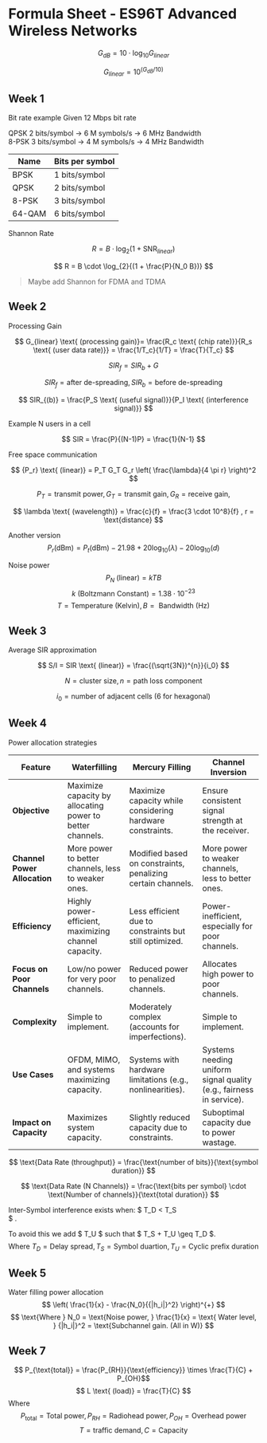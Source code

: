 # Formula Sheet - ES96T Advanced Wireless Networks

$$ G_{dB} = 10 \cdot \log_{10}{G_{linear}} $$

$$ G_{linear} = 10^{({G_{dB}}{/10})} $$

## Week 1

Bit rate example 
Given 12 Mbps bit rate

QPSK 2 bits/symbol → 6 M symbols/s → 6 MHz Bandwidth \
8-PSK 3 bits/symbol → 4 M symbols/s → 4 MHz Bandwidth

Name | Bits per symbol
| -- | -- |
BPSK | 1 bits/symbol
QPSK | 2 bits/symbol
8-PSK | 3 bits/symbol
64-QAM | 6 bits/symbol

Shannon Rate

$$ R = B \cdot \log_{2}{(1 + \text{SNR}_{linear})} $$

$$ R = B \cdot \log_{2}{(1 + \frac{P}{N_0 B})} $$

> Maybe add Shannon for FDMA and TDMA

## Week 2
Processing Gain

$$ G_{linear} \text{ (processing gain)}= \frac{R_c \text{ (chip rate)}}{R_s \text{ (user data rate)}} = \frac{1/T_c}{1/T} = \frac{T}{T_c} $$

$$ SIR_f = SIR_b + G $$

$$ SIR_f = \text{after de-spreading}, SIR_b = \text{before de-spreading} $$

$$ SIR_{(b)} = \frac{P_S \text{ (useful signal)}}{P_I \text{ (interference signal)}} $$

Example N users in a cell

$$ SIR = \frac{P}{(N-1)P} = \frac{1}{N-1} $$

Free space communication

$$ {P_r} \text{ (linear)} = P_T G_T G_r \left( \frac{\lambda}{4 \pi r} \right)^2 $$

$$ P_T = \text{transmit power}, G_T = \text{transmit gain}, G_R = \text{receive gain}, $$

$$ \lambda \text{ (wavelength)} = \frac{c}{f} = \frac{3 \cdot 10^8}{f} , r = \text{distance} $$

Another version
$$ P_r (\text{dBm}) = P_t(\text{dBm}) - 21.98 + 20 \log_{10}(\lambda) - 20 \log_{10}(d)$$

Noise power
$$ P_N \text{ (linear)} = kTB $$
$$k \text{ (Boltzmann Constant)} = 1.38 \cdot 10^{-23}$$
$$ T = \text{Temperature (Kelvin)}, B = \text{ Bandwidth (Hz)} $$

## Week 3
Average SIR approximation

$$ S/I = SIR \text{ (linear)} = \frac{(\sqrt{3N})^{n}}{i_0} $$

$$ N = \text{cluster size}, n = \text{path loss component} $$

$$ i_0 = \text{number of adjacent cells (6 for hexagonal)} $$

## Week 4
Power allocation strategies

| **Feature**                | **Waterfilling**                                   | **Mercury Filling**                              | **Channel Inversion**                              |
|----------------------------|---------------------------------------------------|------------------------------------------------|--------------------------------------------------|
| **Objective**              | Maximize capacity by allocating power to better channels. | Maximize capacity while considering hardware constraints. | Ensure consistent signal strength at the receiver. |
| **Channel Power Allocation** | More power to better channels, less to weaker ones. | Modified based on constraints, penalizing certain channels. | More power to weaker channels, less to better ones. |
| **Efficiency**             | Highly power-efficient, maximizing channel capacity. | Less efficient due to constraints but still optimized. | Power-inefficient, especially for poor channels.  |
| **Focus on Poor Channels**  | Low/no power for very poor channels.              | Reduced power to penalized channels.           | Allocates high power to poor channels.            |
| **Complexity**             | Simple to implement.                              | Moderately complex (accounts for imperfections). | Simple to implement.                              |
| **Use Cases**              | OFDM, MIMO, and systems maximizing capacity.      | Systems with hardware limitations (e.g., nonlinearities). | Systems needing uniform signal quality (e.g., fairness in service). |
| **Impact on Capacity**     | Maximizes system capacity.                        | Slightly reduced capacity due to constraints.  | Suboptimal capacity due to power wastage.         |

$$ \text{Data Rate (throughput)} = \frac{\text{number of bits}}{\text{symbol duration}} $$

$$ \text{Data Rate (N Channels)} = \frac{\text{bits per symbol} \cdot \text{Number of channels}}{\text{total duration}} $$


Inter-Symbol interference exists when:
$
T_D < T_S  
$
.

To avoid this we add
$
T_U
$
such that
$
T_S + T_U \geq T_D
$.
$$ \text{Where } T_D = \text{Delay spread}, T_S = \text{Symbol duartion}, T_U = \text{Cyclic prefix duration} $$

## Week 5
Water filling power allocation
$$ \left( \frac{1}{x} - \frac{N_0}{{|h_i|}^2} \right)^{+} $$
$$ \text{Where } N_0 = \text{Noise power, } \frac{1}{x} = \text{ Water level, } {|h_i|}^2 = \text{Subchannel gain. (All in W)} $$

## Week 7

$$ P_{\text{total}} = \frac{P_{RH}}{\text{efficiency}} \times \frac{T}{C} + P_{OH}$$
$$ L \text{ (load)} = \frac{T}{C} $$
Where
$$ P_{\text{total}} = \text{Total power}, P_{RH} = \text{Radiohead power}, P_{OH} = \text{Overhead power}$$
$$ T = \text{traffic demand}, C = \text{Capacity} $$